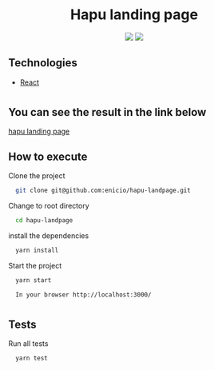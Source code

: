 <h1 align="center" >Hapu landing page</h1>

<p align="center" >
<img src="https://ucarecdn.com/cef4e748-cd9e-418f-b22d-09098b36133e/-/preview/-/quality/smart/"/>
<img src="https://ucarecdn.com/867c69e6-e3b5-407e-9719-cd67b5ce9147/-/preview/-/quality/smart/"/>

</p>

## Technologies

- [React](https://reactjs.org/)

#

## You can see the result in the link below

[hapu landing page](https://hapu-landpage.vercel.app/)

## How to execute

Clone the project

```bash
  git clone git@github.com:enicio/hapu-landpage.git
```
Change to root directory

```bash
  cd hapu-landpage
```
install the dependencies

```bash
  yarn install
```

Start the project

```bash
  yarn start
```

```bash
  In your browser http://localhost:3000/
```
#

## Tests

Run all tests
```bash
  yarn test
```
